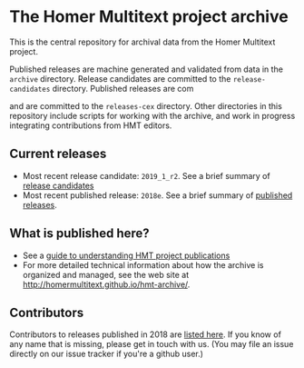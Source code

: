 # The Homer Multitext project archive

This is the central repository for archival data from the Homer Multitext project.

Published releases are machine generated and validated from data in the `archive` directory.  Release candidates are committed to the `release-candidates` directory.  Published releases are com

 and are committed to the `releases-cex` directory.  Other directories in this repository include scripts for working with the archive, and work in progress integrating contributions from HMT editors.



## Current releases

- Most recent release candidate:  `2019_1_r2`.  See a brief summary of [release candidates](release-candidates/README.md)
- Most recent published release:  `2018e`.  See a brief summary of [published releases](releases-cex/README.md).




## What is published here?

-   See a [guide to understanding HMT project publications](overview.md)
-   For more detailed technical information about how the archive is organized and managed, see the web site at <http://homermultitext.github.io/hmt-archive/>.



## Contributors

Contributors to releases published in 2018 are [listed here](contributors/2018.md).  If you know of any name that is missing, please get in touch with us.  (You may file an issue directly on our issue tracker if you're a github user.)
